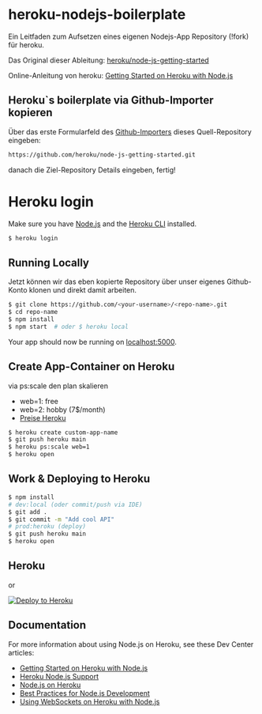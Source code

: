 # heroku-nodejs-boilerplate

Ein Leitfaden zum Aufsetzen eines eigenen Nodejs-App Repository (!fork) für heroku. 

Das Original dieser Ableitung: [heroku/node-js-getting-started](https://github.com/heroku/node-js-getting-started)

Online-Anleitung von heroku: [Getting Started on Heroku with Node.js](https://devcenter.heroku.com/articles/getting-started-with-nodejs)


## Heroku`s boilerplate via Github-Importer kopieren

Über das erste Formularfeld des [Github-Importers](https://github.com/new/import) dieses Quell-Repository eingeben:

```sh
https://github.com/heroku/node-js-getting-started.git
```
danach die Ziel-Repository Details eingeben, fertig!


# Heroku login
Make sure you have [Node.js](http://nodejs.org/) and the [Heroku CLI](https://cli.heroku.com/) installed.

```sh
$ heroku login
```

## Running Locally

Jetzt können wir das eben kopierte Repository über unser eigenes Github-Konto klonen und direkt damit arbeiten.

```sh
$ git clone https://github.com/<your-username>/<repo-name>.git
$ cd repo-name
$ npm install
$ npm start  # oder $ heroku local
```

Your app should now be running on [localhost:5000](http://localhost:5000/).

## Create App-Container on Heroku
via ps:scale den plan skalieren
+ web=1: free
+ web=2: hobby (7$/month)
+ [Preise Heroku](https://www.heroku.com/pricing)

```sh
$ heroku create custom-app-name
$ git push heroku main
$ heroku ps:scale web=1
$ heroku open
```

## Work & Deploying to Heroku

```sh
$ npm install
# dev:local (oder commit/push via IDE)
$ git add .
$ git commit -m "Add cool API"
# prod:heroku (deploy)
$ git push heroku main
$ heroku open
```

## Heroku 
or

[![Deploy to Heroku](https://www.herokucdn.com/deploy/button.png)](https://heroku.com/deploy)

## Documentation

For more information about using Node.js on Heroku, see these Dev Center articles:

- [Getting Started on Heroku with Node.js](https://devcenter.heroku.com/articles/getting-started-with-nodejs)
- [Heroku Node.js Support](https://devcenter.heroku.com/articles/nodejs-support)
- [Node.js on Heroku](https://devcenter.heroku.com/categories/nodejs)
- [Best Practices for Node.js Development](https://devcenter.heroku.com/articles/node-best-practices)
- [Using WebSockets on Heroku with Node.js](https://devcenter.heroku.com/articles/node-websockets)

